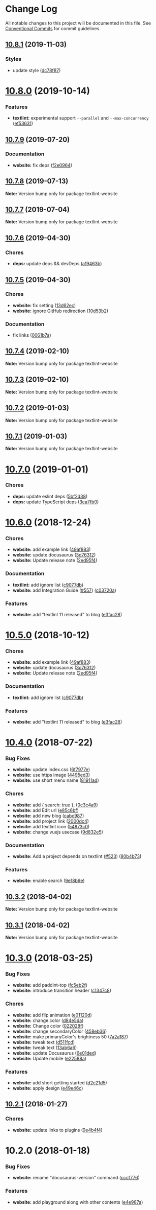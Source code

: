 # Change Log

All notable changes to this project will be documented in this file.
See [Conventional Commits](https://conventionalcommits.org) for commit guidelines.

<a name="10.8.1"></a>
## [10.8.1](https://github.com/textlint/textlint/compare/textlint-website@10.8.0...textlint-website@10.8.1) (2019-11-03)


### Styles

* update style ([dc78f87](https://github.com/textlint/textlint/commit/dc78f87))





<a name="10.8.0"></a>
# [10.8.0](https://github.com/textlint/textlint/compare/textlint-website@10.7.9...textlint-website@10.8.0) (2019-10-14)


### Features

* **textlint:** experimental support `--parallel` and `--max-concurrency` ([ef53631](https://github.com/textlint/textlint/commit/ef53631))





<a name="10.7.9"></a>
## [10.7.9](https://github.com/textlint/textlint/compare/textlint-website@10.7.6...textlint-website@10.7.9) (2019-07-20)


### Documentation

* **website:** fix deps ([f2e0964](https://github.com/textlint/textlint/commit/f2e0964))





<a name="10.7.8"></a>
## [10.7.8](https://github.com/textlint/textlint/compare/textlint-website@10.7.6...textlint-website@10.7.8) (2019-07-13)

**Note:** Version bump only for package textlint-website





<a name="10.7.7"></a>
## [10.7.7](https://github.com/textlint/textlint/compare/textlint-website@10.7.6...textlint-website@10.7.7) (2019-07-04)

**Note:** Version bump only for package textlint-website





<a name="10.7.6"></a>
## [10.7.6](https://github.com/textlint/textlint/compare/textlint-website@10.7.5...textlint-website@10.7.6) (2019-04-30)


### Chores

* **deps:** update deps && devDeps ([a19463b](https://github.com/textlint/textlint/commit/a19463b))





<a name="10.7.5"></a>
## [10.7.5](https://github.com/textlint/textlint/compare/textlint-website@10.7.4...textlint-website@10.7.5) (2019-04-30)


### Chores

* **website:** fix setting ([13d62ec](https://github.com/textlint/textlint/commit/13d62ec))
* **website:** ignore GitHub redirection ([10d53b2](https://github.com/textlint/textlint/commit/10d53b2))


### Documentation

* fix links ([0061b7a](https://github.com/textlint/textlint/commit/0061b7a))





<a name="10.7.4"></a>
## [10.7.4](https://github.com/textlint/textlint/compare/textlint-website@10.7.3...textlint-website@10.7.4) (2019-02-10)

**Note:** Version bump only for package textlint-website





<a name="10.7.3"></a>
## [10.7.3](https://github.com/textlint/textlint/compare/textlint-website@10.7.2...textlint-website@10.7.3) (2019-02-10)

**Note:** Version bump only for package textlint-website





<a name="10.7.2"></a>
## [10.7.2](https://github.com/textlint/textlint/compare/textlint-website@10.7.1...textlint-website@10.7.2) (2019-01-03)

**Note:** Version bump only for package textlint-website





<a name="10.7.1"></a>
## [10.7.1](https://github.com/textlint/textlint/compare/textlint-website@10.7.0...textlint-website@10.7.1) (2019-01-03)

**Note:** Version bump only for package textlint-website





<a name="10.7.0"></a>
# [10.7.0](https://github.com/textlint/textlint/compare/textlint-website@10.6.0...textlint-website@10.7.0) (2019-01-01)


### Chores

* **deps:** update eslint deps ([5bf2d38](https://github.com/textlint/textlint/commit/5bf2d38))
* **deps:** update TypeScript deps ([3ea7fb0](https://github.com/textlint/textlint/commit/3ea7fb0))




<a name="10.6.0"></a>
# [10.6.0](https://github.com/textlint/textlint/compare/textlint-website@10.4.0...textlint-website@10.6.0) (2018-12-24)


### Chores

* **website:** add example link ([49af883](https://github.com/textlint/textlint/commit/49af883))
* **website:** update docusaurus ([3d76312](https://github.com/textlint/textlint/commit/3d76312))
* **website:** Update release note ([2ed95f4](https://github.com/textlint/textlint/commit/2ed95f4))


### Documentation

* **textlint:** add ignore list ([c9077db](https://github.com/textlint/textlint/commit/c9077db))
* **website:** add Integration Guide ([#557](https://github.com/textlint/textlint/issues/557)) ([c03720a](https://github.com/textlint/textlint/commit/c03720a))


### Features

* **website:** add "textlint 11 released" to blog ([e3fac28](https://github.com/textlint/textlint/commit/e3fac28))




<a name="10.5.0"></a>
# [10.5.0](https://github.com/textlint/textlint/compare/textlint-website@10.4.0...textlint-website@10.5.0) (2018-10-12)


### Chores

* **website:** add example link ([49af883](https://github.com/textlint/textlint/commit/49af883))
* **website:** update docusaurus ([3d76312](https://github.com/textlint/textlint/commit/3d76312))
* **website:** Update release note ([2ed95f4](https://github.com/textlint/textlint/commit/2ed95f4))


### Documentation

* **textlint:** add ignore list ([c9077db](https://github.com/textlint/textlint/commit/c9077db))


### Features

* **website:** add "textlint 11 released" to blog ([e3fac28](https://github.com/textlint/textlint/commit/e3fac28))




<a name="10.4.0"></a>
# [10.4.0](https://github.com/textlint/textlint/compare/textlint-website@10.3.2...textlint-website@10.4.0) (2018-07-22)


### Bug Fixes

* **website:** update index.css ([6f7977e](https://github.com/textlint/textlint/commit/6f7977e))
* **website:** use https image ([4495ed3](https://github.com/textlint/textlint/commit/4495ed3))
* **website:** use short menu name ([81911ad](https://github.com/textlint/textlint/commit/81911ad))


### Chores

* **website:** add { search: true }, ([0c3c4a9](https://github.com/textlint/textlint/commit/0c3c4a9))
* **website:** add Edit url ([e85c6bf](https://github.com/textlint/textlint/commit/e85c6bf))
* **website:** add new blog ([cabc987](https://github.com/textlint/textlint/commit/cabc987))
* **website:** add project link ([2000dc4](https://github.com/textlint/textlint/commit/2000dc4))
* **website:** add textlint icon ([54873c0](https://github.com/textlint/textlint/commit/54873c0))
* **website:** change vuejs usecase ([9d832e5](https://github.com/textlint/textlint/commit/9d832e5))


### Documentation

* **website:** Add a project depends on textlint ([#523](https://github.com/textlint/textlint/issues/523)) ([80b4b73](https://github.com/textlint/textlint/commit/80b4b73))


### Features

* **website:** enable search ([9e18b9e](https://github.com/textlint/textlint/commit/9e18b9e))




<a name="10.3.2"></a>
## [10.3.2](https://github.com/textlint/textlint/compare/textlint-website@10.3.1...textlint-website@10.3.2) (2018-04-02)




**Note:** Version bump only for package textlint-website

<a name="10.3.1"></a>
## [10.3.1](https://github.com/textlint/textlint/compare/textlint-website@10.3.0...textlint-website@10.3.1) (2018-04-02)




**Note:** Version bump only for package textlint-website

<a name="10.3.0"></a>
# [10.3.0](https://github.com/textlint/textlint/compare/textlint-website@10.2.1...textlint-website@10.3.0) (2018-03-25)


### Bug Fixes

* **website:** add paddint-top ([fc5eb2f](https://github.com/textlint/textlint/commit/fc5eb2f))
* **website:** introduce transition header ([c1347c8](https://github.com/textlint/textlint/commit/c1347c8))


### Chores

* **website:** add flip animation ([e01120d](https://github.com/textlint/textlint/commit/e01120d))
* **website:** change color ([d84e5da](https://github.com/textlint/textlint/commit/d84e5da))
* **website:** Change color ([022028f](https://github.com/textlint/textlint/commit/022028f))
* **website:** change secondaryColor ([458eb36](https://github.com/textlint/textlint/commit/458eb36))
* **website:** make primaryColor's brightness 50 ([7a2a187](https://github.com/textlint/textlint/commit/7a2a187))
* **website:** tweak text ([d511fcd](https://github.com/textlint/textlint/commit/d511fcd))
* **website:** tweak text ([13ab6a6](https://github.com/textlint/textlint/commit/13ab6a6))
* **website:** update Docusaurus ([6e01ded](https://github.com/textlint/textlint/commit/6e01ded))
* **website:** Update mobile ([e22588a](https://github.com/textlint/textlint/commit/e22588a))


### Features

* **website:** add short getting started ([d2c21d5](https://github.com/textlint/textlint/commit/d2c21d5))
* **website:** apply design ([e49e46c](https://github.com/textlint/textlint/commit/e49e46c))




<a name="10.2.1"></a>
## [10.2.1](https://github.com/textlint/textlint/compare/textlint-website@10.2.0...textlint-website@10.2.1) (2018-01-27)


### Chores

* **website:** update links to plugins ([9e4b4f4](https://github.com/textlint/textlint/commit/9e4b4f4))




<a name="10.2.0"></a>
# 10.2.0 (2018-01-18)


### Bug Fixes

* **website:** rename "docusaurus-version" command ([cccf776](https://github.com/textlint/textlint/commit/cccf776))


### Features

* **website:** add playground along with other contents ([e4e987a](https://github.com/textlint/textlint/commit/e4e987a))
